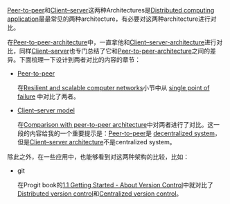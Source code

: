 [Peer-to-peer](https://en.wikipedia.org/wiki/Peer-to-peer)和[Client–server](https://en.wikipedia.org/wiki/Client%E2%80%93server_model)这两种Architectures是[Distributed computing application](https://en.wikipedia.org/wiki/Distributed_computing)最最常见的两种architecture，有必要对这两种architecture进行对比。

在[Peer-to-peer-architecture](./Peer-to-peer-architecture.md)中，一直拿他和[Client–server-architecture](./Client–server-architecture.md)进行对比，同样[Client–server](https://en.wikipedia.org/wiki/Client%E2%80%93server_model)也专门总结了它和[Peer-to-peer-architecture](./Peer-to-peer-architecture.md)之间的差异。下面梳理一下设计到两者对比的内容的章节：

- [Peer-to-peer](https://en.wikipedia.org/wiki/Peer-to-peer)

  在[Resilient and scalable computer networks](https://en.wikipedia.org/wiki/Peer-to-peer#Resilient_and_scalable_computer_networks)小节中从 [single point of failure](https://en.wikipedia.org/wiki/Reliability_engineering) 中对比了两者。

- [Client–server model](https://en.wikipedia.org/wiki/Client%E2%80%93server_model)

  在[Comparison with peer-to-peer architecture](https://en.wikipedia.org/wiki/Client%E2%80%93server_model)中对两者进行了对比。这一段的内容给我的一个重要提示是：[Peer-to-peer](https://en.wikipedia.org/wiki/Peer-to-peer)是 [decentralized system](https://en.wikipedia.org/wiki/Decentralized_system)，但是[Client–server architecture](https://en.wikipedia.org/wiki/Client%E2%80%93server_model)不是centralized system。



除此之外，在一些应用中，也能够看到对这两种架构的比较，比如：

- git

  在Progit book的[1.1 Getting Started - About Version Control](https://git-scm.com/book/en/v2/Getting-Started-About-Version-Control)中就对比了[Distributed version control](https://en.wikipedia.org/wiki/Distributed_version_control)和[Centralized version control](https://en.wikipedia.org/wiki/Version_control)。




